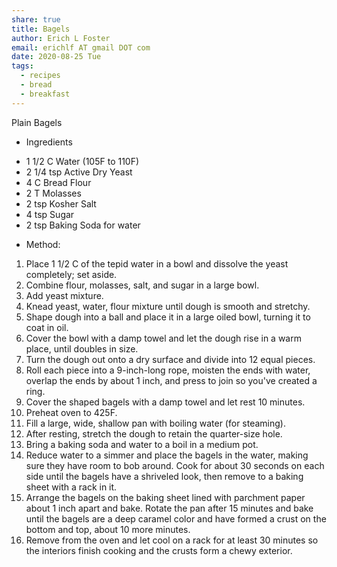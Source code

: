 ```yaml
---
share: true
title: Bagels
author: Erich L Foster
email: erichlf AT gmail DOT com
date: 2020-08-25 Tue
tags:
  - recipes
  - bread
  - breakfast
---
```

Plain Bagels
* Ingredients
- 1 1/2 C Water (105F to 110F)
- 2 1/4 tsp Active Dry Yeast
- 4 C Bread Flour
- 2 T Molasses
- 2 tsp Kosher Salt
- 4 tsp Sugar
- 2 tsp Baking Soda for water

* Method:
1. Place 1 1/2 C of the tepid water in a bowl and dissolve the yeast
   completely; set aside.
2. Combine flour, molasses, salt, and sugar in a large bowl.
3. Add yeast mixture.
4. Knead yeast, water, flour mixture until dough is smooth and stretchy.
5. Shape dough into a ball and place it in a large oiled bowl, turning it to
   coat in oil.
6. Cover the bowl with a damp towel and let the dough rise in a
   warm place, until doubles in size.
7. Turn the dough out onto a dry surface and divide into 12 equal pieces.
8. Roll each piece into a 9-inch-long rope, moisten the ends with water,
   overlap the ends by about 1 inch, and press to join so you've created a ring.
9. Cover the shaped bagels with a damp towel and let rest 10 minutes.
10. Preheat oven to 425F.
11. Fill a large, wide, shallow pan with boiling water (for steaming).
12. After resting, stretch the dough to retain the quarter-size hole.
13. Bring a baking soda and water to a boil in a medium pot.
14. Reduce water to a simmer and place the bagels in the water, making sure
    they have room to bob around. Cook for about 30 seconds on each side until
    the bagels have a shriveled look, then remove to a baking sheet with a
    rack in it.
15. Arrange the bagels on the baking sheet lined with parchment paper about
    1 inch apart and bake. Rotate the pan after 15 minutes and bake until the
    bagels are a deep caramel color and have formed a crust on the bottom and
    top, about 10 more minutes.
16. Remove from the oven and let cool on a rack for at least 30 minutes so the
    interiors finish cooking and the crusts form a chewy exterior.
